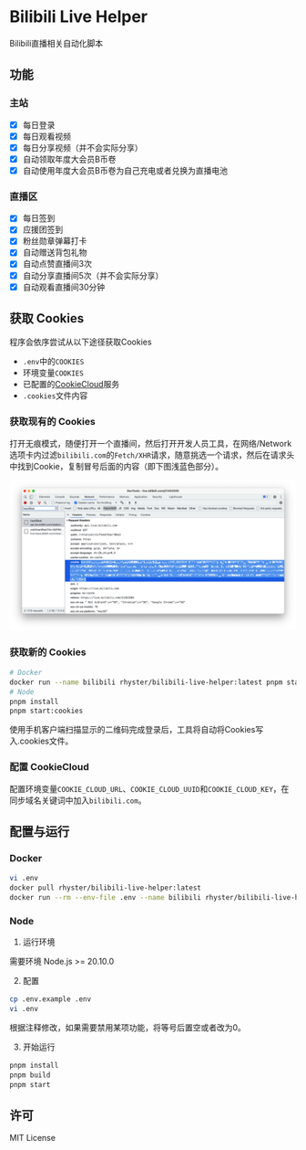 # Bilibili Live Helper

Bilibili直播相关自动化脚本

## 功能

### 主站

- [x] 每日登录
- [x] 每日观看视频
- [x] 每日分享视频（并不会实际分享）
- [x] 自动领取年度大会员B币卷
- [x] 自动使用年度大会员B币卷为自己充电或者兑换为直播电池

### 直播区

- [x] 每日签到
- [x] 应援团签到
- [x] 粉丝勋章弹幕打卡
- [x] 自动赠送背包礼物
- [x] 自动点赞直播间3次
- [x] 自动分享直播间5次（并不会实际分享）
- [x] 自动观看直播间30分钟

## 获取 Cookies

程序会依序尝试从以下途径获取Cookies
  * `.env`中的`COOKIES`
  * 环境变量`COOKIES`
  * 已配置的[CookieCloud](https://github.com/easychen/CookieCloud)服务
  * `.cookies`文件内容

### 获取现有的 Cookies

打开无痕模式，随便打开一个直播间，然后打开开发人员工具，在网络/Network选项卡内过滤`bilibili.com`的`Fetch/XHR`请求，随意挑选一个请求，然后在请求头中找到Cookie，复制冒号后面的内容（即下图浅蓝色部分）。

![How to find Cookies](HOWTO-Cookies.jpg)

### 获取新的 Cookies

```bash
# Docker
docker run --name bilibili rhyster/bilibili-live-helper:latest pnpm start:cookies && docker cp bilibili:/usr/src/app/.cookies bilibili.cookies && docker rm -f bilibili
# Node
pnpm install
pnpm start:cookies
```

使用手机客户端扫描显示的二维码完成登录后，工具将自动将Cookies写入.cookies文件。

### 配置 CookieCloud

配置环境变量`COOKIE_CLOUD_URL`、`COOKIE_CLOUD_UUID`和`COOKIE_CLOUD_KEY`，在同步域名关键词中加入`bilibili.com`。

## 配置与运行

### Docker

```bash
vi .env
docker pull rhyster/bilibili-live-helper:latest
docker run --rm --env-file .env --name bilibili rhyster/bilibili-live-helper:latest
```

### Node

1. 运行环境

需要环境 Node.js >= 20.10.0

2. 配置

```bash
cp .env.example .env
vi .env
```

根据注释修改，如果需要禁用某项功能，将等号后置空或者改为0。

3. 开始运行

```bash
pnpm install
pnpm build
pnpm start
```

## 许可

MIT License
